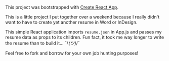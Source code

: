 This project was bootstrapped with [Create React App](https://github.com/facebookincubator/create-react-app).

This is a little project I put together over a weekend because I really didn't want to have to create yet another resume in Word or InDesign.

This simple React application imports `resume.json` in App.js and passes my resume data as props to its children. Fun fact, it took me way longer to write the resume than to build it... ¯\\_(ツ)_/¯

Feel free to fork and borrow for your own job hunting purposes!
